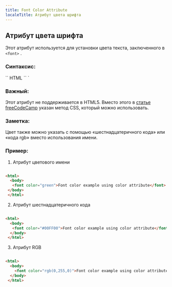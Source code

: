 ```yaml
---
title: Font Color Attribute
localeTitle: Атрибут цвета шрифта
---
```

## Атрибут цвета шрифта

Этот атрибут используется для установки цвета текста, заключенного в `<font>` .

### Синтаксис:

\`\` HTML \`\` \`

### Важный:

Этот атрибут не поддерживается в HTML5. Вместо этого в [статье freeCodeCamp](https://guide.freecodecamp.org/css/colors) указан метод CSS, который можно использовать.

### Заметка:

Цвет также можно указать с помощью «шестнадцатеричного кода» или «кода rgb» вместо использования имени.

### Пример:

1.  Атрибут цветового имени

```html

<html> 
  <body> 
   <font color="green">Font color example using color attribute</font> 
 </body> 
 </html> 
```

2.  Атрибут шестнадцатеричного кода

```html

<html> 
  <body> 
   <font color="#00FF00">Font color example using color attribute</font> 
  </body> 
 </html> 
```

3.  Атрибут RGB

```html

<html> 
  <body> 
    <font color="rgb(0,255,0)">Font color example using color attribute</font> 
  </body> 
 </html> 

```